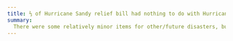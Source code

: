 ```yaml
---
title: ⅔ of Hurricane Sandy relief bill had nothing to do with Hurricane Sandy
summary:
  There were some relatively minor items for other/future disasters, but the vast majority targeted Hurricane Sandy relief.
---
```

